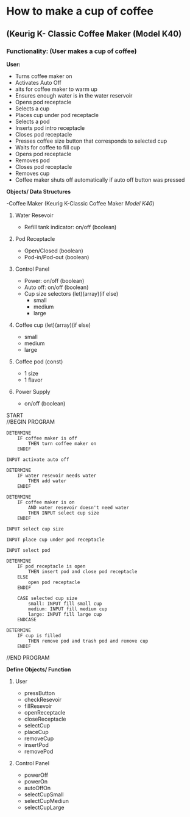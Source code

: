 # How to make a cup of coffee  
## (Keurig K- Classic Coffee Maker (Model K40)

### Functionality: (User makes a cup of coffee)

**User:**
- Turns coffee maker on
- Activates Auto Off
- aits for coffee maker to warm up
- Ensures enough water is in the water reservoir
- Opens pod receptacle
- Selects a cup
- Places cup under pod receptacle
- Selects a pod
- Inserts pod intro receptacle
- Closes pod receptacle
- Presses coffee size button that corresponds to selected cup
- Waits for coffee to fill cup
- Opens pod receptacle
- Removes pod
- Closes pod receptacle
- Removes cup
- Coffee maker shuts off automatically if auto off button was pressed  

**Objects/ Data Structures**

-Coffee Maker (Keurig K-Classic Coffee Maker *Model K40*)
1. Water Resevoir
    - Refill tank indicator: on/off (boolean)  

2. Pod Receptacle
    - Open/Closed (boolean)
    - Pod-in/Pod-out (boolean)  

3. Control Panel
    - Power: on/off (boolean)
    - Auto off: on/off (boolean)
    - Cup size selectors (let)(array)(if else)
        - small
        - medium
        - large  

4. Coffee cup (let)(array)(if else)
    - small
    - medium
    - large  

5. Coffee pod (const)
    - 1 size
    - 1 flavor  

6. Power Supply
    - on/off (boolean)



START  
//BEGIN PROGRAM

    DETERMINE
        IF coffee maker is off 
            THEN turn coffee maker on
        ENDIF
    
    INPUT activate auto off
    
    DETERMINE
        IF water resevoir needs water
            THEN add water
        ENDIF

    DETERMINE
        IF coffee maker is on
            AND water resevoir doesn't need water
            THEN INPUT select cup size
        ENDIF
    
    INPUT select cup size

    INPUT place cup under pod receptacle

    INPUT select pod

    DETERMINE
        IF pod receptacle is open
            THEN insert pod and close pod receptacle
        ELSE
            open pod receptacle
        ENDIF

        CASE selected cup size
            small: INPUT fill small cup
            medium: INPUT fill medium cup
            large: INPUT fill large cup
        ENDCASE

    DETERMINE
        IF cup is filled
            THEN remove pod and trash pod and remove cup
        ENDIF

//END PROGRAM



**Define Objects/ Function**

1. User  
    - pressButton
    - checkResevoir
    - fillResevoir
    - openReceptacle
    - closeReceptacle
    - selectCup
    - placeCup
    - removeCup
    - insertPod
    - removePod  

2. Control Panel
    - powerOff
    - powerOn
    - autoOffOn
    - selectCupSmall
    - selectCupMediun
    - selectCupLarge  